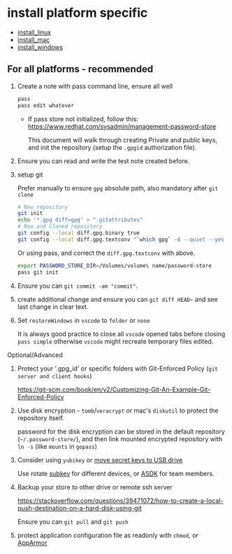 # install platform specific

* [install_linux](install_linux.md)
* [install_mac](install_mac.md)
* [install_windows](install_windows.md)

## For all platforms - recommended

1. Create a note with pass command line, ensure all well

    ```bash
    pass
    pass edit whatever
    ```

    * If pass store not initialized, follow this:
    <https://www.redhat.com/sysadmin/management-password-store>

      This document will walk through creating Private and public keys, and init the repository (setup the `.gpgid` authorization file).

1. Ensure you can read and write the test note created before.

1. setup git

    Prefer manually to ensure `gpg` absolute path, also mandatory after `git clone`

    ```bash
    # New repository
    git init  
    echo '*.gpg diff=gpg' > ".gitattributes"
    # New and Cloned repository
    git config --local diff.gpg.binary true
    git config --local diff.gpg.textconv "`which gpg` -d --quiet --yes --compress-algo=none --no-encrypt-to"
    ```
    Or using pass, and correct the `diff.gpg.textconv` with above.

    ```bash
    export PASSWORD_STORE_DIR=/Volumes/volume\ name/password-store
    pass git init
    ```

1. Ensure you can `git commit -am "commit"`.

1. create additional change and ensure you can `git diff HEAD~` and see last change in clear text.

1. Set `restoreWindows` in `vscode` to `folder` or `none`

    It is always good practice to close all `vscode` opened tabs before closing `pass simple`
    otherwise `vscode` might recreate temporary files edited.

Optional/Advanced

1. Protect your '.gpg_id' or specific folders with Git-Enforced Policy (`git server and client hooks`)

    <https://git-scm.com/book/en/v2/Customizing-Git-An-Example-Git-Enforced-Policy>

1. Use disk encryption - `tomb`/`veracrypt` or mac's `diskutil` to protect the repository itself.
    
    password for the disk encryption can be stored in the default repository (`~/.password-store/`), and then link mounted encrypted repository with `ln -s` (like `mounts` in `gopass`)

2. Consider using `yubikey` or [move secret keys to USB drive](https://gpgtools.tenderapp.com/kb/gpg-keychain-faq/how-to-move-secret-keys-to-usb-drive) 

    Use rotate [subkey](https://help.ubuntu.com/community/GnuPrivacyGuardHowto) for different devices, 
    or [ASDK](https://www.gnupg.org/blog/20230321-adsk.html) for team members.

3. Backup your store to other drive or remote ssh server

    <https://stackoverflow.com/questions/39471072/how-to-create-a-local-push-destination-on-a-hard-disk-using-git>

    Ensure you can `git pull` and `git push`    

4. protect application configuration file as readonly with `chmod`, or 
[AppArmor](https://ubuntu.com/server/docs/security-apparmor)